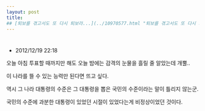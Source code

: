 ```yaml
---
layout: post
title: 
## [퇴보를 겪고서도 또 다시 퇴보라...](../10970577.html "퇴보를 겪고서도 또 다시 퇴보라...")
---
```


# 
- 2012/12/19 22:18


오늘 아침 투표할 때까지만 해도 오늘 밤에는 감격의 눈물을 흘릴 줄 알았는데 개뿔..

이 나라를 뜰 수 있는 능력만 된다면 뜨고 싶다.

역시 그 나라 대통령의 수준은 그 대통령을 뽑은 국민의 수준이라는 말이 틀리지 않는군.

국민의 수준에 과분한 대통령이 있었던 시절이 있었다는게 비정상이었던 것이다.

